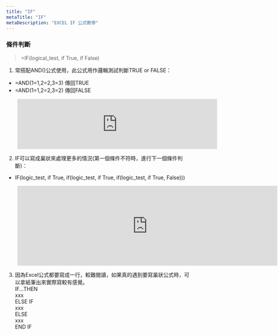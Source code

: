 ```yaml
---
title: "IF"
metaTitle: "IF"
metaDescription: "EXCEL IF 公式教學"
---
```


### 條件判斷

> =IF(logical_test, if True, if False)

1. 常搭配AND()公式使用，此公式用作邏輯測試判斷TRUE or FALSE：
  - =AND(1=1,2=2,3=3) 傳回TRUE
  - =AND(1=1,2=2,3=2) 傳回FALSE

<div style="margin-left:30px;">
<iframe width="538" height="135" frameborder="0" scrolling="no" src="https://onedrive.live.com/embed?resid=56FC2EC950646865%21118&authkey=%21APgHYfXy-vTH64Y&em=2&wdAllowInteractivity=False&AllowTyping=True&Item='6.2%20IF'!A1%3AH5&wdDownloadButton=True&wdInConfigurator=True"></iframe>
</div>

2. IF可以寫成巢狀來處理更多的情況(第一個條件不符時，進行下一個條件判斷)：
  - IF(logic_test, if True, if(logic_test, if True, if(logic_test, if True, False)))

<div style="margin-left:30px;">
<iframe width="700" height="215" frameborder="0" scrolling="no" src="https://onedrive.live.com/embed?resid=56FC2EC950646865%21118&authkey=%21APgHYfXy-vTH64Y&em=2&wdAllowInteractivity=False&AllowTyping=True&Item='6.1%20IF'!A1%3AX8&wdDownloadButton=True&wdInConfigurator=True"></iframe>
</div>

3. 因為Excel公式都要寫成一行，較難閱讀，如果真的遇到要寫巢狀公式時，可以拿紙筆出來實際寫較有感覺。  
IF…THEN  
  xxx  
ELSE IF  
  xxx  
ELSE  
  xxx  
END IF